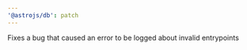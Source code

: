 ```yaml
---
'@astrojs/db': patch
---
```


Fixes a bug that caused an error to be logged about invalid entrypoints
